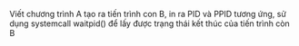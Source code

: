 Viết chương trình A tạo ra tiến trình con B, in ra PID và PPID tương ứng, sử dụng systemcall waitpid() để lấy được trạng thái kết thúc của tiến trình còn B